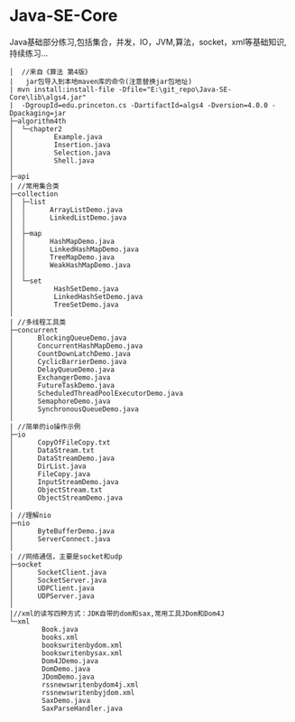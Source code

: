 # Java-SE-Core
Java基础部分练习,包括集合，并发，IO，JVM,算法，socket，xml等基础知识,持续练习...


	│  //来自《算法 第4版》
	|   jar包导入到本地maven库的命令(注意替换jar包地址)  
    | mvn install:install-file -Dfile="E:\git_repo\Java-SE-Core\lib\algs4.jar" 
    |  -DgroupId=edu.princeton.cs -DartifactId=algs4 -Dversion=4.0.0 -Dpackaging=jar
	├─algorithm4th
	│  └─chapter2
	│          Example.java
	│          Insertion.java
	│          Selection.java
	│          Shell.java
	│          
	├─api
	| //常用集合类
	├─collection
	│  ├─list
	│  │      ArrayListDemo.java
	│  │      LinkedListDemo.java
	│  │      
	│  ├─map
	│  │      HashMapDemo.java
	│  │      LinkedHashMapDemo.java
	│  │      TreeMapDemo.java
	│  │      WeakHashMapDemo.java
	│  │      
	│  └─set
	│          HashSetDemo.java
	│          LinkedHashSetDemo.java
	│          TreeSetDemo.java
	│
	| //多线程工具类
	├─concurrent
	│      BlockingQueueDemo.java
	│      ConcurrentHashMapDemo.java
	│      CountDownLatchDemo.java
	│      CyclicBarrierDemo.java
	│      DelayQueueDemo.java
	│      ExchangerDemo.java
	│      FutureTaskDemo.java
	│      ScheduledThreadPoolExecutorDemo.java
	│      SemaphoreDemo.java
	│      SynchronousQueueDemo.java
	│
	| //简单的io操作示例
	├─io
	│      CopyOfFileCopy.txt
	│      DataStream.txt
	│      DataStreamDemo.java
	│      DirList.java
	│      FileCopy.java
	│      InputStreamDemo.java
	│      ObjectStream.txt
	│      ObjectStreamDemo.java
	│ 
	| //理解nio
	├─nio
	│      ByteBufferDemo.java
	│      ServerConnect.java
	│
	| //网络通信，主要是socket和udp
	├─socket
	│      SocketClient.java
	│      SocketServer.java
	│      UDPClient.java
	│      UDPServer.java
	│
	|//xml的读写四种方式：JDK自带的dom和sax,常用工具JDom和Dom4J
	└─xml
	        Book.java
	        books.xml
	        bookswritenbydom.xml
	        bookswritenbysax.xml
	        Dom4JDemo.java
	        DomDemo.java
	        JDomDemo.java
	        rssnewswritenbydom4j.xml
	        rssnewswritenbyjdom.xml
	        SaxDemo.java
	        SaxParseHandler.java
	        
